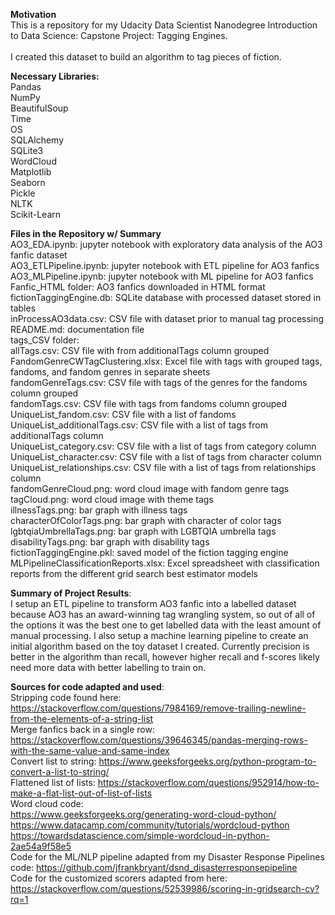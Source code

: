 <p><b>Motivation </b><br>
This is a repository for my Udacity Data Scientist Nanodegree Introduction to Data Science: Capstone Project: Tagging Engines. <br>
 <br>
I created this dataset to build an algorithm to tag pieces of fiction.</p>

<b>Necessary Libraries:</b> <br>
Pandas  <br>
NumPy <br>
BeautifulSoup <br>
Time <br>
OS <br>
SQLAlchemy <br>
SQLite3 <br>
WordCloud <br>
Matplotlib <br>
Seaborn <br>
Pickle <br>
NLTK <br>
Scikit-Learn <br>

<b>Files in the Repository w/ Summary</b> <br>
AO3_EDA.ipynb: jupyter notebook with exploratory data analysis of the AO3 fanfic dataset <br>
AO3_ETLPipeline.ipynb: jupyter notebook with ETL pipeline for AO3 fanfics <br>
AO3_MLPipeline.ipynb: jupyter notebook with ML pipeline for AO3 fanfics <br>
Fanfic_HTML folder: AO3 fanfics downloaded in HTML format <br>
fictionTaggingEngine.db: SQLite database with processed dataset stored in tables <br>
inProcessAO3data.csv: CSV file with dataset prior to manual tag processing <br>
README.md: documentation file <br>
tags_CSV folder: <br>
  allTags.csv: CSV file with from additionalTags column grouped <br>
  FandomGenreCWTagClustering.xlsx: Excel file with tags with grouped tags, fandoms, and fandom genres in separate sheets <br>
  fandomGenreTags.csv: CSV file with tags of the genres for the fandoms column grouped <br>
  fandomTags.csv: CSV file with tags from fandoms column grouped <br>
UniqueList_fandom.csv: CSV file with a list of fandoms <br>
UniqueList_additionalTags.csv: CSV file with a list of tags from additionalTags column <br>
UniqueList_category.csv: CSV file with a list of tags from category column <br>
UniqueList_character.csv: CSV file with a list of tags from character column <br>
UniqueList_relationships.csv: CSV file with a list of tags from relationships column <br>
fandomGenreCloud.png: word cloud image with fandom genre tags <br>
tagCloud.png: word cloud image with theme tags <br>
illnessTags.png: bar graph with illness tags <br>
characterOfColorTags.png: bar graph with character of color tags <br>
lgbtqiaUmbrellaTags.png: bar graph with LGBTQIA umbrella tags <br>
disabilityTags.png: bar graph with disability tags <br>
fictionTaggingEngine.pkl: saved model of the fiction tagging engine <br>
MLPipelineClassificationReports.xlsx: Excel spreadsheet with classification reports from the different grid search best estimator models <br>

<p><b>Summary of Project Results</b>: <br>
I setup an ETL pipeline to transform AO3 fanfic into a labelled dataset because AO3 has an award-winning tag wrangling system, so out of all of the options it was the best one to get labelled data with the least amount of manual processing. I also setup a machine learning pipeline to create an initial algorithm based on the toy dataset I created. Currently precision is better in the algorithm than recall, however higher recall and f-scores likely need more data with better labelling to train on.</p>

<b>Sources for code adapted and used</b>:  <br>
Stripping code found here: https://stackoverflow.com/questions/7984169/remove-trailing-newline-from-the-elements-of-a-string-list  <br>
Merge fanfics back in a single row: https://stackoverflow.com/questions/39646345/pandas-merging-rows-with-the-same-value-and-same-index <br>
Convert list to string: https://www.geeksforgeeks.org/python-program-to-convert-a-list-to-string/ <br>
Flattened list of lists: https://stackoverflow.com/questions/952914/how-to-make-a-flat-list-out-of-list-of-lists <br>
Word cloud code: <br>
                https://www.geeksforgeeks.org/generating-word-cloud-python/ <br>
                https://www.datacamp.com/community/tutorials/wordcloud-python <br>
                https://towardsdatascience.com/simple-wordcloud-in-python-2ae54a9f58e5 <br>
Code for the ML/NLP pipeline adapted from my Disaster Response Pipelines code: https://github.com/jfrankbryant/dsnd_disasterresponsepipeline <br>
Code for the customized scorers adapted from here: https://stackoverflow.com/questions/52539986/scoring-in-gridsearch-cv?rq=1 <br>

